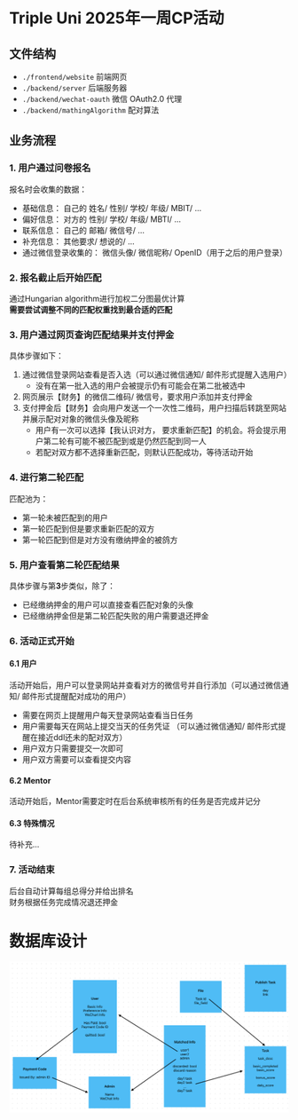 # Triple Uni 2025年一周CP活动

## 文件结构
 - `./frontend/website` 前端网页
 - `./backend/server` 后端服务器
 - `./backend/wechat-oauth` 微信 OAuth2.0 代理
 - `./backend/mathingAlgorithm` 配对算法

## 业务流程
### 1. 用户通过问卷报名
报名时会收集的数据：  
 - 基础信息： 自己的 姓名/ 性别/ 学校/ 年级/ MBIT/ ...  
 - 偏好信息： 对方的 性别/ 学校/ 年级/ MBTI/ ...  
 - 联系信息： 自己的 邮箱/ 微信号/ ...  
 - 补充信息： 其他要求/ 想说的/ ...  
 - 通过微信登录收集的： 微信头像/ 微信昵称/ OpenID（用于之后的用户登录）  


### 2. 报名截止后开始匹配
通过Hungarian algorithm进行加权二分图最优计算  
**需要尝试调整不同的匹配权重找到最合适的匹配**


### 3. 用户通过网页查询匹配结果并支付押金
具体步骤如下：  
 1. 通过微信登录网站查看是否入选（可以通过微信通知/ 邮件形式提醒入选用户）
    - 没有在第一批入选的用户会被提示仍有可能会在第二批被选中
 2. 网页展示【财务】的微信二维码/ 微信号，要求用户添加并支付押金
 3. 支付押金后【财务】会向用户发送一个一次性二维码，用户扫描后转跳至网站并展示配对对象的微信头像及昵称  
    - 用户有一次可以选择【我认识对方， 要求重新匹配】的机会。将会提示用户第二轮有可能不被匹配到或是仍然匹配到同一人
    - 若配对双方都不选择重新匹配，则默认匹配成功，等待活动开始


### 4. 进行第二轮匹配
匹配池为：
 - 第一轮未被匹配到的用户
 - 第一轮匹配到但是要求重新匹配的双方
 - 第一轮匹配到但是对方没有缴纳押金的被鸽方


### 5. 用户查看第二轮匹配结果
具体步骤与第**3**步类似，除了：
 - 已经缴纳押金的用户可以直接查看匹配对象的头像
 - 已经缴纳押金但是第二轮匹配失败的用户需要退还押金

### 6. 活动正式开始
#### 6.1 用户
活动开始后，用户可以登录网站并查看对方的微信号并自行添加（可以通过微信通知/ 邮件形式提醒配对成功的用户）  
 - 需要在网页上提醒用户每天登录网站查看当日任务  
 - 用户需要每天在网站上提交当天的任务凭证 （可以通过微信通知/ 邮件形式提醒在接近ddl还未的配对双方）  
 - 用户双方只需要提交一次即可
 - 用户双方需要可以查看提交内容

#### 6.2 Mentor
活动开始后，Mentor需要定时在后台系统审核所有的任务是否完成并记分

#### 6.3 特殊情况
待补充...

### 7. 活动结束
后台自动计算每组总得分并给出排名  
财务根据任务完成情况退还押金

# 数据库设计
![The database Design Graph](./database_design.jpg)